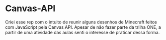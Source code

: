 # Canvas-API
Criei esse rep com o intuito de reunir alguns desenhos de Minecraft feitos com JavaScript pela Canvas API. Apesar de não fazer parte da trilha ONE, a partir de uma atividade das aulas senti o interesse de praticar dessa forma.
